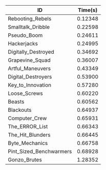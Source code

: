 |ID|Time(s)|
|-|-|
|Rebooting_Rebels|0.12348|
|Smalltalk_Dribble|0.22598|
|Pseudo_Boom|0.24611|
|Hackerjacks|0.24995|
|Digitally_Destroyed|0.34692|
|Grapevine_Squad|0.36007|
|Artful_Maneuvers|0.43349|
|Digital_Destroyers|0.53900|
|Key_to_Innovation|0.57280|
|Loose_Screws|0.60220|
|Beasts|0.60562|
|Blackouts|0.64937|
|Computer_Crew|0.65931|
|The_ERROR_List|0.66343|
|The_Hit_Blunders|0.66445|
|Byte_Mechanics|0.66758|
|Pint_Sized_Benchwarmers|0.68928|
|Gonzo_Brutes|1.28352|
